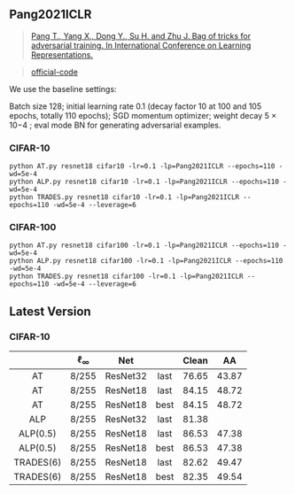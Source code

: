 

## Pang2021ICLR




> [Pang T., Yang X., Dong Y., Su H. and Zhu J. Bag of tricks for adversarial training. In International Conference on Learning Representations.](http://arxiv.org/abs/2010.00467)

> [official-code](https://github.com/P2333/Bag-of-Tricks-for-AT)

We use the baseline settings:

Batch size 128; initial learning rate 0.1 (decay factor 10 at 100 and 105 epochs, totally 110 epochs);
SGD momentum optimizer; weight decay 5 × 10−4 ; eval mode BN for generating adversarial
examples.

### CIFAR-10

    python AT.py resnet18 cifar10 -lr=0.1 -lp=Pang2021ICLR --epochs=110 -wd=5e-4 
    python ALP.py resnet18 cifar10 -lr=0.1 -lp=Pang2021ICLR --epochs=110 -wd=5e-4 
    python TRADES.py resnet18 cifar10 -lr=0.1 -lp=Pang2021ICLR --epochs=110 -wd=5e-4 --leverage=6

### CIFAR-100

    python AT.py resnet18 cifar100 -lr=0.1 -lp=Pang2021ICLR --epochs=110 -wd=5e-4 
    python ALP.py resnet18 cifar100 -lr=0.1 -lp=Pang2021ICLR --epochs=110 -wd=5e-4 
    python TRADES.py resnet18 cifar100 -lr=0.1 -lp=Pang2021ICLR --epochs=110 -wd=5e-4 --leverage=6



## Latest Version



### CIFAR-10





|           | $\ell_{\infty}$ |   Net    |      | Clean |  AA   |
| :-------: | :-------------: | :------: | :--: | :---: | :---: |
|    AT     |      8/255      | ResNet32 | last | 76.65 | 43.87 |
|    AT     |      8/255      | ResNet18 | last | 84.15 | 48.72 |
|    AT     |      8/255      | ResNet18 | best | 84.15 | 48.72 |
|    ALP    |      8/255      | ResNet32 | last | 81.38 |       |
| ALP(0.5)  |      8/255      | ResNet18 | last | 86.53 | 47.38 |
| ALP(0.5)  |      8/255      | ResNet18 | best | 86.53 | 47.38 |
| TRADES(6) |      8/255      | ResNet18 | last | 82.62 | 49.47 |
| TRADES(6) |      8/255      | ResNet18 | best | 82.35 | 49.54 |







